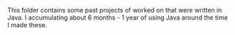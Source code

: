 This folder contains some past projects of worked on that were written in Java. I accumulating about 6 months - 1 year of using Java around the time I made these.
